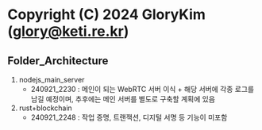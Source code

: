 # Copyright (C) 2024 GloryKim (glory@keti.re.kr)

## Folder_Architecture
1. nodejs_main_server
    - 240921_2230 : 메인이 되는 WebRTC 서버 이식 + 해당 서버에 각종 로그를 남길 예정이며, 추후에는 메인 서버를 별도로 구축할 계획에 있음
2. rust+blockchain
    - 240921_2248 : 작업 증명, 트랜잭션, 디지털 서명 등 기능이 미포함